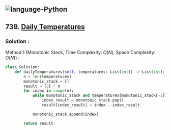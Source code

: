 ![language-Python](https://img.shields.io/badge/%20-Python-ffd43b?style=for-the-badge&logo=PYTHON)
---

## 739. [Daily Temperatures](https://leetcode.com/problems/daily-temperatures)

### Solution :

Method 1 (Monotonic Stack, Time Complexity: $O(N)$, Space Complexity: $O(N)$) :
```python
class Solution:
    def dailyTemperatures(self, temperatures: List[int]) -> List[int]:
        n = len(temperatures)
        monotonic_stack = []
        result = [0] * n
        for index in range(n):
            while monotonic_stack and temperatures[monotonic_stack[-1]] < temperatures[index]:
                index_result = monotonic_stack.pop()
                result[index_result] = index - index_result

            monotonic_stack.append(index)

        return result
```
